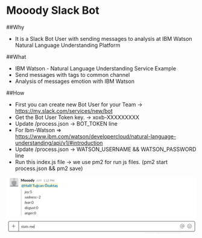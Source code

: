 Mooody Slack Bot
======

##Why

- It is a Slack Bot User with sending messages to analysis at IBM Watson Natural Language Understanding Platform 

##What

- IBM Watson - Natural Language Understanding Service Example
- Send messages with tags to common channel
- Analysis of messages emotion with IBM Watson

##How

* First you can create new Bot User for your Team -> https://my.slack.com/services/new/bot
* Get the Bot User Token key. -> xoxb-XXXXXXXXX
* Update /process.json -> BOT_TOKEN line
* For Ibm-Watson => https://www.ibm.com/watson/developercloud/natural-language-understanding/api/v1/#introduction
* Update /process.json -> WATSON_USERNAME && WATSON_PASSWORD line
* Run this index.js file -> we use pm2 for run js files. (pm2 start process.json && pm2 save)

![cmd = stats me](/stats-me.png)
